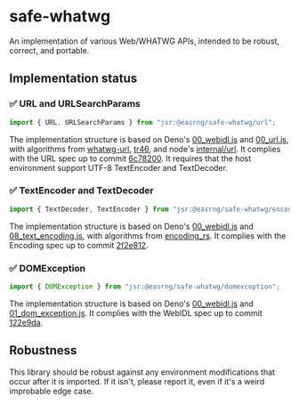 # safe-whatwg

An implementation of various Web/WHATWG APIs, intended to be robust, correct,
and portable.

## Implementation status

### ✅ URL and URLSearchParams

```ts
import { URL, URLSearchParams } from "jsr:@easrng/safe-whatwg/url";
```

The implementation structure is based on Deno's
[00_webidl.js](https://github.com/denoland/deno/blob/main/ext/webidl/00_webidl.js)
and [00_url.js](https://github.com/denoland/deno/blob/main/ext/url/00_url.js),
with algorithms from [whatwg-url](https://github.com/jsdom/whatwg-url),
[tr46](https://github.com/jsdom/tr46), and node's
[internal/url](https://github.com/nodejs/node/blob/main/lib/internal/url.js). It
complies with the URL spec up to commit
[6c78200](https://github.com/whatwg/url/commit/6c782003a2d53b1feecd072d1006eb8f1d65fb2d).
It requires that the host environment support UTF-8 TextEncoder and TextDecoder.

### ✅ TextEncoder and TextDecoder

```ts
import { TextDecoder, TextEncoder } from "jsr:@easrng/safe-whatwg/encoding";
```

The implementation structure is based on Deno's
[00_webidl.js](https://github.com/denoland/deno/blob/main/ext/webidl/00_webidl.js)
and
[08_text_encoding.js](https://github.com/denoland/deno/blob/main/ext/web/08_text_encoding.js),
with algorithms from [encoding_rs](https://github.com/hsivonen/encoding_rs). It
complies with the Encoding spec up to commit
[2f2e812](https://github.com/whatwg/encoding/commit/2f2e8121c67b1f050e5262800e62de27e96854bc).

### ✅ DOMException

```ts
import { DOMException } from "jsr:@easrng/safe-whatwg/domexception";
```

The implementation structure is based on Deno's
[00_webidl.js](https://github.com/denoland/deno/blob/main/ext/webidl/00_webidl.js)
and
[01_dom_exception.js](https://github.com/denoland/deno/blob/main/ext/web/01_dom_exception.js).
It complies with the WebIDL spec up to commit
[122e9da](https://github.com/whatwg/webidl/commit/122e9da1770e520c5b59eb03dbeafbfa555f02e1).

## Robustness

This library should be robust against any environment modifications that occur
after it is imported. If it isn't, please report it, even if it's a weird
improbable edge case.
